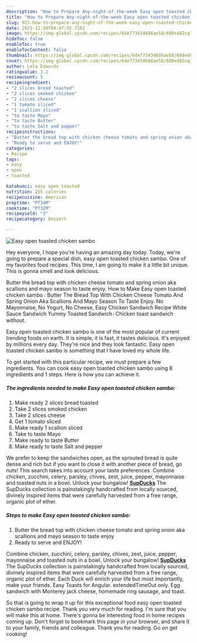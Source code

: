 ```yaml
---
description: "How to Prepare Any-night-of-the-week Easy open toasted chicken sambo"
title: "How to Prepare Any-night-of-the-week Easy open toasted chicken sambo"
slug: 921-how-to-prepare-any-night-of-the-week-easy-open-toasted-chicken-sambo
date: 2021-11-30T04:47:55.716Z
image: https://img-global.cpcdn.com/recipes/6de773434688ae58/680x482cq70/easy-open-toasted-chicken-sambo-recipe-main-photo.jpg
hideToc: false
enableToc: true
enableTocContent: false
thumbnail: https://img-global.cpcdn.com/recipes/6de773434688ae58/680x482cq70/easy-open-toasted-chicken-sambo-recipe-main-photo.jpg
cover: https://img-global.cpcdn.com/recipes/6de773434688ae58/680x482cq70/easy-open-toasted-chicken-sambo-recipe-main-photo.jpg
author: Lela Edwards
ratingvalue: 3.2
reviewcount: 5
recipeingredient:
- "2 slices bread toasted"
- "2 slices smoked chicken"
- "2 slices cheese"
- "1 tomato sliced"
- "1 scallion sliced"
- "to taste Mayo"
- "to taste Butter"
- "to taste Salt and pepper"
recipeinstructions:
- "Butter the bread top with chicken cheese tomato and spring onion aka scallions and mayo season to taste enjoy"
- "Ready to serve and ENJOY!"
categories:
- Recipe
tags:
- easy
- open
- toasted

katakunci: easy open toasted 
nutrition: 255 calories
recipecuisine: American
preptime: "PT34M"
cooktime: "PT32M"
recipeyield: "3"
recipecategory: Dessert

---
```



![Easy open toasted chicken sambo](https://img-global.cpcdn.com/recipes/6de773434688ae58/680x482cq70/easy-open-toasted-chicken-sambo-recipe-main-photo.jpg)

Hey everyone, I hope you're having an amazing day today. Today, we're going to prepare a special dish, easy open toasted chicken sambo. One of my favorites food recipes. This time, I am going to make it a little bit unique. This is gonna smell and look delicious.

Butter the bread top with chicken cheese tomato and spring onion aka scallions and mayo season to taste enjoy. How to Make Easy open toasted chicken sambo : Butter The Bread Top With Chicken Cheese Tomato And Spring Onion Aka Scallions And Mayo Season To Taste Enjoy. No Mayonnaise, No Yogurt, No Cheese, Easy Chicken Sandwich Recipe White Sauce Sandwich Yummy Toasted Sandwich।Chicken toast sandwich without.

Easy open toasted chicken sambo is one of the most popular of current trending foods on earth. It is simple, it is fast, it tastes delicious. It's enjoyed by millions every day. They're nice and they look fantastic. Easy open toasted chicken sambo is something that I have loved my whole life.


To get started with this particular recipe, we must prepare a few ingredients. You can cook easy open toasted chicken sambo using 8 ingredients and 1 steps. Here is how you can achieve it.

<!--inarticleads1-->

##### The ingredients needed to make Easy open toasted chicken sambo:

1. Make ready 2 slices bread toasted
1. Take 2 slices smoked chicken
1. Take 2 slices cheese
1. Get 1 tomato sliced
1. Make ready 1 scallion sliced
1. Take to taste Mayo
1. Make ready to taste Butter
1. Make ready to taste Salt and pepper


We prefer to keep the sandwiches open, as the sprouted bread is quite dense and rich but if you want to close it with another piece of bread, go nuts! This search takes into account your taste preferences. Combine chicken, zucchini, celery, parsley, chives, zest, juice, pepper, mayonnaise and toasted nuts in a bowl. Unlock your bungalow! **[SupDucks](https://supducks.com)** The SupDucks collection is painstakingly handcrafted from locally sourced, divinely inspired items that were carefully harvested from a free range, organic plot of ether. 

<!--inarticleads2-->

##### Steps to make Easy open toasted chicken sambo:

1. Butter the bread top with chicken cheese tomato and spring onion aka scallions and mayo season to taste enjoy
1. Ready to serve and ENJOY!

Combine chicken, zucchini, celery, parsley, chives, zest, juice, pepper, mayonnaise and toasted nuts in a bowl. Unlock your bungalow! **[SupDucks](https://supducks.com)** The SupDucks collection is painstakingly handcrafted from locally sourced, divinely inspired items that were carefully harvested from a free range, organic plot of ether. Each Duck will enrich your life but most importantly, make your friends. Easy Toasts for Angular. extendedTimeOut only. Egg sandwich with Monterey jack cheese, homemade ring sausage, and toast. 

So that is going to wrap it up for this exceptional food easy open toasted chicken sambo recipe. Thank you very much for reading. I'm sure that you will make this at home. There's gonna be interesting food in home recipes coming up. Don't forget to bookmark this page in your browser, and share it to your family, friends and colleague. Thank you for reading. Go on get cooking!
